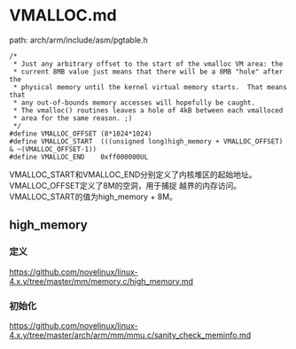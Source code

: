 VMALLOC.md
========================================

path: arch/arm/include/asm/pgtable.h
```
/*
 * Just any arbitrary offset to the start of the vmalloc VM area: the
 * current 8MB value just means that there will be a 8MB "hole" after the
 * physical memory until the kernel virtual memory starts.  That means that
 * any out-of-bounds memory accesses will hopefully be caught.
 * The vmalloc() routines leaves a hole of 4kB between each vmalloced
 * area for the same reason. ;)
 */
#define VMALLOC_OFFSET (8*1024*1024)
#define VMALLOC_START  (((unsigned long)high_memory + VMALLOC_OFFSET) & ~(VMALLOC_OFFSET-1))
#define VMALLOC_END    0xff000000UL
```

VMALLOC_START和VMALLOC_END分别定义了内核堆区的起始地址。VMALLOC_OFFSET定义了8M的空洞，用于捕捉
越界的内存访问。VMALLOC_START的值为high_memory + 8M。

high_memory
----------------------------------------

### 定义

https://github.com/novelinux/linux-4.x.y/tree/master/mm/memory.c/high_memory.md

### 初始化

https://github.com/novelinux/linux-4.x.y/tree/master/arch/arm/mm/mmu.c/sanity_check_meminfo.md
